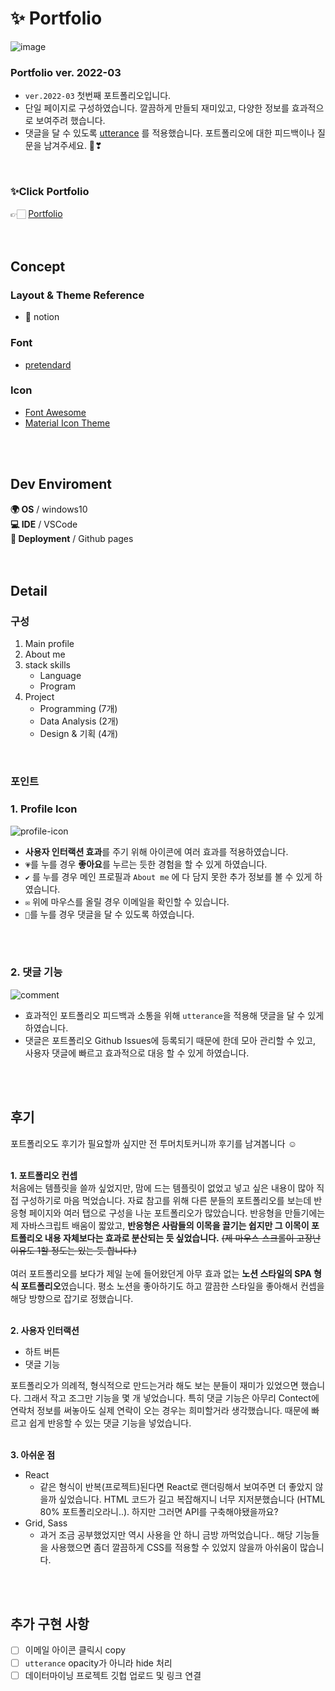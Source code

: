 #  ✨ Portfolio
![image](https://user-images.githubusercontent.com/42857790/156717027-f776e862-86e7-4c69-a7ce-d30334fd85f7.png)



### Portfolio ver. 2022-03
- `ver.2022-03` 첫번째 포트폴리오입니다.
- 단일 페이지로 구성하였습니다. 깔끔하게 만들되 재미있고, 다양한 정보를 효과적으로 보여주려 했습니다.
- 댓글을 달 수 있도록 [utterance](https://utteranc.es/) 를 적용했습니다. 포트폴리오에 대한 피드백이나 질문을 남겨주세요. 💌❣
<br/>


### ✨Click Portfolio
👉🏻 [Portfolio](https://sunday-sunny.github.io/portfolio/)
<br/>
<br/>
<br/>


##  Concept
### Layout & Theme Reference
- 📝 notion

### Font
- [pretendard](https://github.com/orioncactus/pretendard)

### Icon
- [Font Awesome](https://fontawesome.com/)
- [Material Icon Theme](https://github.com/Claudiohbsantos/github-material-icons-extension)
<br/>
<br/>


## Dev Enviroment
**🌍 OS** / windows10 <br/> 
**💻 IDE** / VSCode <br/>
**🚀 Deployment** / Github pages
<br/>
<br/>
<br/>


## Detail
### 구성
1. Main profile
2. About me
3. stack skills
	- Language
	- Program
4. Project
	- Programming (7개)
	- Data Analysis (2개)
	- Design & 기획 (4개)
<br/>


### 포인트
### 1. Profile Icon
![profile-icon](https://user-images.githubusercontent.com/42857790/148373097-2d9452ae-19fd-4875-98f0-346293210f89.gif)
- **사용자 인터랙션 효과**를 주기 위해 아이콘에 여러 효과를 적용하였습니다.
- `💗`를 누를 경우 **좋아요**를 누르는 듯한 경험을 할 수 있게 하였습니다.
- `✔` 를 누를 경우 메인 프로필과 `About me` 에 다 담지 못한 추가 정보를 볼 수 있게 하였습니다.
- `✉️` 위에 마우스를 올릴 경우 이메일을 확인할 수 있습니다.
- `💭`를 누를 경우 댓글을 달 수 있도록 하였습니다.
<br/>
<br/>


### 2. 댓글 기능 
![comment](https://user-images.githubusercontent.com/42857790/148373836-4fcd5009-45aa-4a9e-942a-9948c592adaa.gif)
- 효과적인 포트폴리오 피드백과 소통을 위해 `utterance`을 적용해 댓글을 달 수 있게 하였습니다.
- 댓글은 포트폴리오 Github Issues에 등록되기 때문에 한데 모아 관리할 수 있고, 사용자 댓글에 빠르고 효과적으로 대응 할 수 있게 하였습니다.
<br/>
<br/>





## 후기
포트폴리오도 후기가 필요할까 싶지만 전 투머치토커니까 후기를 남겨봅니다 ☺ 
<br/>
<br/>


**1. 포트폴리오 컨셉**<br/>
처음에는 템플릿을 쓸까 싶었지만, 맘에 드는 템플릿이 없었고 넣고 싶은 내용이 많아 직접 구성하기로 마음 먹었습니다. 자료 참고를 위해 다른 분들의 포트폴리오를 보는데 반응형 페이지와 여러 탭으로 구성을 나눈 포트폴리오가 많았습니다. 반응형을 만들기에는 제 자바스크립트 배움이 짧았고, **반응형은 사람들의 이목을 끌기는 쉽지만 그 이목이 포트폴리오 내용 자체보다는 효과로 분산되는 듯 싶었습니다.** ~~(제 마우스 스크롤이 고장난 이유도 1할 정도는 있는 듯 합니다.)~~ 
<br/><br/>
여러 포트폴리오를 보다가 제일 눈에 들어왔던게 아무 효과 없는 **노션 스타일의 SPA 형식 포트폴리오**였습니다. 평소 노션을 좋아하기도 하고 깔끔한 스타일을 좋아해서 컨셉을 해당 방향으로 잡기로 정했습니다. 
<br/>
<br/>


**2. 사용자 인터랙션**<br/>
- 하트 버튼
- 댓글 기능

포트폴리오가 의례적, 형식적으로 만드는거라 해도 보는 분들이 재미가 있었으면 했습니다. 그래서 작고 조그만 기능을 몇 개 넣었습니다. 특히 댓글 기능은 아무리 Contect에 연락처 정보를 써놓아도 실제 연락이 오는 경우는 희미할거라 생각했습니다. 때문에 빠르고 쉽게 반응할 수 있는 댓글 기능을 넣었습니다. 
<br/>
<br/>

**3. 아쉬운 점**<br/>
- React
	- 같은 형식이 반복(프로젝트)된다면 React로 랜더링해서 보여주면 더 좋았지 않을까 싶었습니다. HTML 코드가 길고 복잡해지니 너무 지저분했습니다 (HTML 80% 포트폴리오라니..). 하지만 그러면 API를 구축해야됐을까요?
- Grid, Sass
	- 과거 조금 공부했었지만 역시 사용을 안 하니 금방 까먹었습니다.. 해당 기능들을 사용했으면 좀더 깔끔하게 CSS를 적용할 수 있었지 않을까 아쉬움이 많습니다. 
<br/>
<br>

## 추가 구현 사항
 - [ ] 이메일 아이콘 클릭시 copy
 - [ ] `utterance`  opacity가 아니라 hide 처리
 - [ ] 데이터마이닝 프로젝트 깃헙 업로드 및 링크 연결
